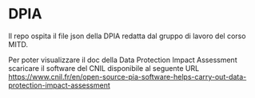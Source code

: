 # DPIA
Il repo ospita il file json della DPIA redatta dal gruppo di lavoro del corso MITD.

Per poter visualizzare il doc della Data Protection Impact Assessment scaricare il software del CNIL disponibile al seguente URL https://www.cnil.fr/en/open-source-pia-software-helps-carry-out-data-protection-impact-assessment

